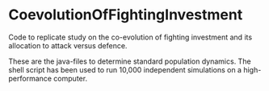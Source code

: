 # CoevolutionOfFightingInvestment
Code to replicate study on the co-evolution of fighting investment and its allocation to attack versus defence.

These are the java-files to determine standard population dynamics. The shell script has been used to run 10,000 independent simulations on a high-performance computer.
